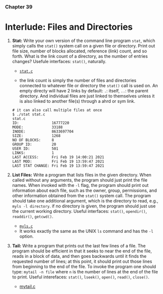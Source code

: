 ### Chapter 39
# Interlude: Files and Directories

1. **Stat:** Write your own version of the command line program `stat`, which simply calls the `stat()` system call on a given file or directory. Print out file size, number of blocks allocated, reference (link) count, and so forth. What is the link count of a directory, as the number of entries changes? Usefule interfaces: `stat()`, naturally.  

    - [`stat.c`](https://github.com/breakthatbass/OStep/blob/main/chap39/stat.c)

    - the link count is simply the number of files and directories connected to whatever file or directory the `stat()` call is used on. An empty directy will have 2 links by default: `.`: itself, `..`: the parent directory. And individual files are just linked to themselves unless it is also linked to another file(s) through a ahrd or sym link.


    ```
    # it can also call multiple files at once
    $ ./stat stat.c
    stat.c
	ID:               16777220
	MODE:             33188
	INODE:            8633697704
	SIZE:             1268
	NO OF BLOCKS:     8
	GROUP ID:         20
	USER ID:          501
	LINKS:            1
	LAST ACCESS:      Fri Feb 19 14:00:21 2021
	LAST MOD:         Fri Feb 19 13:59:47 2021
	LAST STAT CHANGE: Fri Feb 19 13:59:47 2021
    ```
2. **List Files:** Write a program that lists files in the given directory. When called without any arguments, the program should just print the file names. When invoked with the `-l` flag, the program should print out information about each file, such as the owner, group, permissions, and other information obtained from the `stat()` system call. The program should take one additional argument, which is the directory to read, e.g., `myls -l directory`. if no directory is given, the program should just use the current working directory. Useful interfaces: `stat()`, `opendir()`, `readdir()`, `getcwd()`.

    - [`myls.c`](https://github.com/breakthatbass/OStep/blob/main/chap39/myls.c)
    - It works exactly the same as the UNIX `ls` command and has the `-l` option.

3. **Tail:** Write a program that prints out the last few lines of a file. The program should be efficient in that it seeks to near the end of the file, reads in a block of data, and then goes backwards until it finds the requested number of lines; at this point, it should print out those lines from beginning to the end of the file. To invoke the program one should type: `mytail -n file` where `n` is the number of lines at the end of the file to print. Useful interefaces: `stat()`, `lseek()`, `open()`, `read()`, `close()`.  
	- [mytail.c](https://github.com/breakthatbass/OStep/blob/main/chap39/mytail.c)

